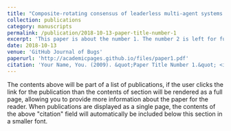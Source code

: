 ```yaml
---
title: "Composite-rotating consensus of leaderless multi-agent systems with time-delay"
collection: publications
category: manuscripts
permalink: /publication/2018-10-13-paper-title-number-1
excerpt: 'This paper is about the number 1. The number 2 is left for future work.'
date: 2018-10-13
venue: 'GitHub Journal of Bugs'
paperurl: 'http://academicpages.github.io/files/paper1.pdf'
citation: 'Your Name, You. (2009). &quot;Paper Title Number 1.&quot; <i>Journal 1</i>. 1(1).'
---
```

The contents above will be part of a list of publications, if the user clicks the link for the publication than the contents of section will be rendered as a full page, allowing you to provide more information about the paper for the reader. When publications are displayed as a single page, the contents of the above "citation" field will automatically be included below this section in a smaller font.
